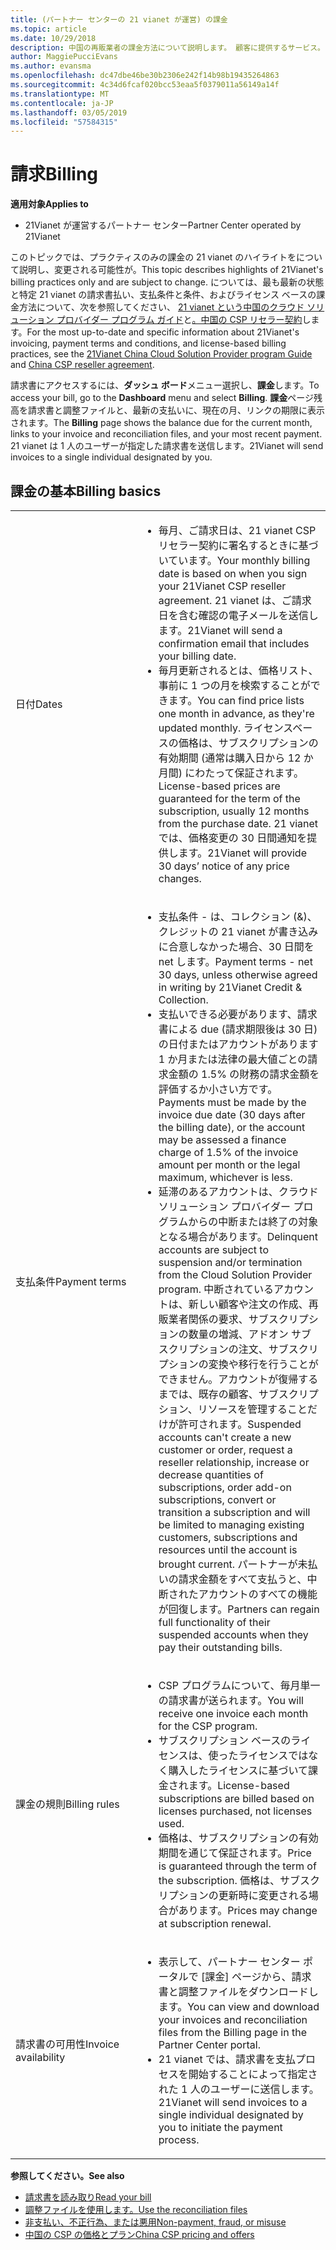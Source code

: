 ```yaml
---
title: (パートナー センターの 21 vianet が運営) の課金
ms.topic: article
ms.date: 10/29/2018
description: 中国の再販業者の課金方法について説明します。 顧客に提供するサービス。
author: MaggiePucciEvans
ms.author: evansma
ms.openlocfilehash: dc47dbe46be30b2306e242f14b98b19435264863
ms.sourcegitcommit: 4c34d6fcaf020bcc53eaa5f0379011a56149a14f
ms.translationtype: MT
ms.contentlocale: ja-JP
ms.lasthandoff: 03/05/2019
ms.locfileid: "57584315"
---
```

# <a name="billing"></a><span data-ttu-id="b0295-103">請求</span><span class="sxs-lookup"><span data-stu-id="b0295-103">Billing</span></span>

<span data-ttu-id="b0295-104">**適用対象**</span><span class="sxs-lookup"><span data-stu-id="b0295-104">**Applies to**</span></span>

-   <span data-ttu-id="b0295-105">21Vianet が運営するパートナー センター</span><span class="sxs-lookup"><span data-stu-id="b0295-105">Partner Center operated by 21Vianet</span></span>

<span data-ttu-id="b0295-106">このトピックでは、プラクティスのみの課金の 21 vianet のハイライトをについて説明し、変更される可能性が。</span><span class="sxs-lookup"><span data-stu-id="b0295-106">This topic describes highlights of 21Vianet's billing practices only and are subject to change.</span></span> <span data-ttu-id="b0295-107">については、最も最新の状態と特定 21 vianet の請求書払い、支払条件と条件、およびライセンス ベースの課金方法について、次を参照してください、 [21 vianet という中国のクラウド ソリューション プロバイダー プログラム ガイド](https://www.21vbluecloud.com/office365/SolProv_programguide/)と[。中国の CSP リセラー契約](https://www.21vbluecloud.com/office365/ResellerAgr/)します。</span><span class="sxs-lookup"><span data-stu-id="b0295-107">For the most up-to-date and specific information about 21Vianet's invoicing, payment terms and conditions, and license-based billing practices, see the [21Vianet China Cloud Solution Provider program Guide](https://www.21vbluecloud.com/office365/SolProv_programguide/) and [China CSP reseller agreement](https://www.21vbluecloud.com/office365/ResellerAgr/).</span></span>

<span data-ttu-id="b0295-108">請求書にアクセスするには、**ダッシュ ボード**メニュー選択し、**課金**します。</span><span class="sxs-lookup"><span data-stu-id="b0295-108">To access your bill, go to the **Dashboard** menu and select **Billing**.</span></span> <span data-ttu-id="b0295-109">**課金**ページ残高を請求書と調整ファイルと、最新の支払いに、現在の月、リンクの期限に表示されます。</span><span class="sxs-lookup"><span data-stu-id="b0295-109">The **Billing** page shows the balance due for the current month, links to your invoice and reconciliation files, and your most recent payment.</span></span> <span data-ttu-id="b0295-110">21 vianet は 1 人のユーザーが指定した請求書を送信します。</span><span class="sxs-lookup"><span data-stu-id="b0295-110">21Vianet will send invoices to a single individual designated by you.</span></span> 


## <a name="billing-basics"></a><span data-ttu-id="b0295-111">課金の基本</span><span class="sxs-lookup"><span data-stu-id="b0295-111">Billing basics</span></span>


<table>
<colgroup>
<col width="40%" />
<col width="60%" />
</colgroup>
<tbody>
<tr class="odd">
<td><span data-ttu-id="b0295-112">日付</span><span class="sxs-lookup"><span data-stu-id="b0295-112">Dates</span></span></td>
<td><ul>
<li><span data-ttu-id="b0295-113">毎月、ご請求日は、21 vianet CSP リセラー契約に署名するときに基づいています。</span><span class="sxs-lookup"><span data-stu-id="b0295-113">Your monthly billing date is based on when you sign your 21Vianet CSP reseller agreement.</span></span> <span data-ttu-id="b0295-114">21 vianet は、ご請求日を含む確認の電子メールを送信します。</span><span class="sxs-lookup"><span data-stu-id="b0295-114">21Vianet will send a confirmation email that includes your billing date.</span></span></li>
<li><span data-ttu-id="b0295-115">毎月更新されるとは、価格リスト、事前に 1 つの月を検索することができます。</span><span class="sxs-lookup"><span data-stu-id="b0295-115">You can find price lists one month in advance, as they're updated monthly.</span></span> <span data-ttu-id="b0295-116">ライセンスベースの価格は、サブスクリプションの有効期間 (通常は購入日から 12 か月間) にわたって保証されます。</span><span class="sxs-lookup"><span data-stu-id="b0295-116">License-based prices are guaranteed for the term of the subscription, usually 12 months from the purchase date.</span></span> <span data-ttu-id="b0295-117">21 vianet では、価格変更の 30 日間通知を提供します。</span><span class="sxs-lookup"><span data-stu-id="b0295-117">21Vianet will provide 30 days’ notice of any price changes.</span></span></li>
</ul></td>
</tr>
<tr class="even">
<td><span data-ttu-id="b0295-118">支払条件</span><span class="sxs-lookup"><span data-stu-id="b0295-118">Payment terms</span></span></td>
<td><ul>
<li><span data-ttu-id="b0295-119">支払条件 - は、コレクション (&)、クレジットの 21 vianet が書き込みに合意しなかった場合、30 日間を net します。</span><span class="sxs-lookup"><span data-stu-id="b0295-119">Payment terms - net 30 days, unless otherwise agreed in writing by 21Vianet Credit & Collection.</span></span></li>
<li><span data-ttu-id="b0295-120">支払いできる必要があります、請求書による due (請求期限後は 30 日) の日付またはアカウントがあります 1 か月または法律の最大値ごとの請求金額の 1.5% の財務の請求金額を評価するか小さい方です。</span><span class="sxs-lookup"><span data-stu-id="b0295-120">Payments must be made by the invoice due date (30 days after the billing date), or the account may be assessed a finance charge of 1.5% of the invoice amount per month or the legal maximum, whichever is less.</span></span></li>
<li><span data-ttu-id="b0295-121">延滞のあるアカウントは、クラウド ソリューション プロバイダー プログラムからの中断または終了の対象となる場合があります。</span><span class="sxs-lookup"><span data-stu-id="b0295-121">Delinquent accounts are subject to suspension and/or termination from the Cloud Solution Provider program.</span></span> <span data-ttu-id="b0295-122">中断されているアカウントは、新しい顧客や注文の作成、再販業者関係の要求、サブスクリプションの数量の増減、アドオン サブスクリプションの注文、サブスクリプションの変換や移行を行うことができません。アカウントが復帰するまでは、既存の顧客、サブスクリプション、リソースを管理することだけが許可されます。</span><span class="sxs-lookup"><span data-stu-id="b0295-122">Suspended accounts can't create a new customer or order, request a reseller relationship, increase or decrease quantities of subscriptions, order add-on subscriptions, convert or transition a subscription and will be limited to managing existing customers, subscriptions and resources until the account is brought current.</span></span> <span data-ttu-id="b0295-123">パートナーが未払いの請求金額をすべて支払うと、中断されたアカウントのすべての機能が回復します。</span><span class="sxs-lookup"><span data-stu-id="b0295-123">Partners can regain full functionality of their suspended accounts when they pay their outstanding bills.</span></span></li>
</ul></td>
</tr>
<tr class="odd">
<td><span data-ttu-id="b0295-124">課金の規則</span><span class="sxs-lookup"><span data-stu-id="b0295-124">Billing rules</span></span></td>
<td><ul>
<li><span data-ttu-id="b0295-125">CSP プログラムについて、毎月単一の請求書が送られます。</span><span class="sxs-lookup"><span data-stu-id="b0295-125">You will receive one invoice each month for the CSP program.</span></span></li>
<li><span data-ttu-id="b0295-126">サブスクリプション ベースのライセンスは、使ったライセンスではなく購入したライセンスに基づいて課金されます。</span><span class="sxs-lookup"><span data-stu-id="b0295-126">License-based subscriptions are billed based on licenses purchased, not licenses used.</span></span></li>
<li><span data-ttu-id="b0295-127">価格は、サブスクリプションの有効期間を通じて保証されます。</span><span class="sxs-lookup"><span data-stu-id="b0295-127">Price is guaranteed through the term of the subscription.</span></span> <span data-ttu-id="b0295-128">価格は、サブスクリプションの更新時に変更される場合があります。</span><span class="sxs-lookup"><span data-stu-id="b0295-128">Prices may change at subscription renewal.</span></span></li>
</ul></td>
</tr>
<tr class="even">
<td><span data-ttu-id="b0295-129">請求書の可用性</span><span class="sxs-lookup"><span data-stu-id="b0295-129">Invoice availability</span></span></td>
<td><ul>
<li><span data-ttu-id="b0295-130">表示して、パートナー センター ポータルで [課金] ページから、請求書と調整ファイルをダウンロードします。</span><span class="sxs-lookup"><span data-stu-id="b0295-130">You can view and download your invoices and reconciliation files from the Billing page in the Partner Center portal.</span></span></li>
<li><span data-ttu-id="b0295-131">21 vianet では、請求書を支払プロセスを開始することによって指定された 1 人のユーザーに送信します。</span><span class="sxs-lookup"><span data-stu-id="b0295-131">21Vianet will send invoices to a single individual designated by you to initiate the payment process.</span></span></li>
</ul></td>
</tr>
</tbody>
</table>

<span data-ttu-id="b0295-132">**参照してください。**</span><span class="sxs-lookup"><span data-stu-id="b0295-132">**See also**</span></span> 
-   [<span data-ttu-id="b0295-133">請求書を読み取り</span><span class="sxs-lookup"><span data-stu-id="b0295-133">Read your bill</span></span>](read-your-bill.md)
-   [<span data-ttu-id="b0295-134">調整ファイルを使用します。</span><span class="sxs-lookup"><span data-stu-id="b0295-134">Use the reconciliation files</span></span>](use-the-reconciliation-files.md)
-   [<span data-ttu-id="b0295-135">非支払い、不正行為、または悪用</span><span class="sxs-lookup"><span data-stu-id="b0295-135">Non-payment, fraud, or misuse</span></span>](non-payment-fraud-or-misuse.md)
-   [<span data-ttu-id="b0295-136">中国の CSP の価格とプラン</span><span class="sxs-lookup"><span data-stu-id="b0295-136">China CSP pricing and offers</span></span>](see-offers-and-pricing.md)

